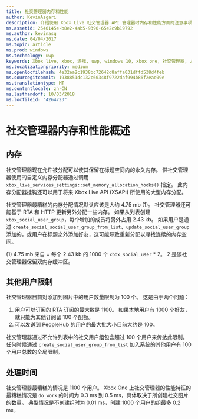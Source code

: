 ```yaml
---
title: 社交管理器内存和性能
author: KevinAsgari
description: 介绍使用 Xbox Live 社交管理器 API 管理器时内存和性能方面的注意事项。
ms.assetid: 2540145e-b8e2-4ab5-9390-65e2c9b19792
ms.author: kevinasg
ms.date: 04/04/2017
ms.topic: article
ms.prod: windows
ms.technology: uwp
keywords: Xbox live, xbox, 游戏, uwp, windows 10, xbox one, 社交管理器, 人脉
ms.localizationpriority: medium
ms.openlocfilehash: 4e32ea2c1938bc72642d8affa031dffd538d4feb
ms.sourcegitcommit: 1938851dc132c60348f9722daf994b86f2ead09e
ms.translationtype: MT
ms.contentlocale: zh-CN
ms.lasthandoff: 10/03/2018
ms.locfileid: "4264723"
---
```

# <a name="social-manager-memory-and-performance-overview"></a>社交管理器内存和性能概述

## <a name="memory"></a>内存
社交管理器现在允许被分配可以使其保留在标题空间内的永久内存。 供社交管理器使用的自定义内存分配器通过调用 `xbox_live_services_settings::set_memory_allocation_hooks()` 指定。 此内存分配器挂钩还可以用于将来 Xbox Live API (XSAPI) 所使用的大型内存分配。

社交管理器最糟糕的内存分配情况默认应该是大约 4.75 mb (1)。 社交管理器还可能基于 RTA 和 HTTP 更新另外分配一些内存。 如果从列表创建 `xbox_social_user_group`，每个增加的成员将另外占用 2.43 kb。 如果用户是通过 `create_social_social_user_group_from_list`、`update_social_user_group` 添加的，或用户在标题之外添加好友，这可能导致重新分配以寻找连续的内存空间。

(1) 4.75 mb 来自 = 每个 2.43 kb 的 1000 个 `xbox_social_user` * 2。 2 是该社交管理器保留双内存缓冲区。

## <a name="additional-user-limits"></a>其他用户限制
社交管理器目前对添加到图片中的用户数量限制为 100 个。 这是由于两个问题：

1. 用户可以订阅的 RTA 订阅的最大数是 1100。 如果本地用户有 1000 个好友，就只能为其他订阅留 100 个配额。
2. 可以发送到 PeopleHub 的用户的最大批大小目前大约是 100。

社交管理器通过不允许列表中的社交用户组包含超过 100 个用户来传达此限制。 任何时候通过 `create_social_user_group_from_list` 加入系统的其他用户有 100 个用户总数的全局限制。

## <a name="processing-time"></a>处理时间
社交管理器最糟糕的情况是 1100 个用户。 Xbox One 上社交管理器的性能特征的最糟糕情况是 `do_work` 的时间为 0.3 ms 到 0.5 ms，具体取决于所创建社交图片的数量。 典型情况是不创建组时为 0.01 ms，创建 1000 个用户的组最多 0.2 ms。

